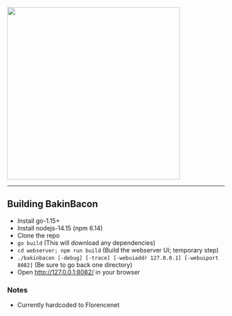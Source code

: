 <img src="https://bakinbacon.io/img/head_logo.png" width="400px">

---

## Building BakinBacon

* Install go-1.15+
* Install nodejs-14.15 (npm 6.14)
* Clone the repo
* `go build` (This will download any dependencies)
* `cd webserver; npm run build` (Build the webserver UI; temporary step)
* `./bakinbacon [-debug] [-trace] [-webuiaddr 127.0.0.1] [-webuiport 8082]` (Be sure to go back one directory)
* Open http://127.0.0.1:8082/ in your browser

### Notes

* Currently hardcoded to Florencenet
